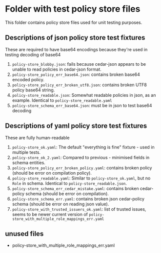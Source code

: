 # Folder with test policy store files

This folder contains policy store files used for unit testing purposes.

## Descriptions of json policy store test fixtures

These are required to have base64 encodings because they're used in testing decoding of base64

1. `policy-store_blobby.json`: fails because cedar-json appears to be unable to read policies in cedar-json format.
1. `policy-store_policy_err_base64.json`: contains broken base64 encoded policy.
1. `policy-store_policy_err_broken_utf8.json`: contains broken UTF8 policy base64 string.
1. `policy-store_readable.json`: Somewhat readable policies in json, as an example. Identical to `policy-store_readable.yaml`
1. `policy-store_schema_err_base64.json`: must be in json to test base64 decoding

## Descriptions of yaml policy store test fixtures

These are fully human-readable

1. `policy-store_ok.yaml`: The default "everything is fine" fixture - used in multiple tests.
1. `policy-store_ok_2.yaml`: Compared to previous - minimised fields in schema entities.
1. `policy-store_policy_err_broken_policy.yaml`: contains broken policy (should be error on compilation policy).
1. `policy-store_readable.yaml`: Similar to `policy-store_ok.yaml`, but no `Role` in schema. Identical to `policy-store_readable.json`.
1. `policy-store_schema_err_cedar_mistake.yaml`: contains broken cedar-policy schema (should be error on compilation).
1. `policy-store_schema_err.yaml`: contains broken json cedar-policy schema (should be error on reading json value).
1. `policy-store_with_trusted_issuers_ok.yaml`: list of trusted issues, seems to be newer current version of `policy-store_with_multiple_role_mappings_err.yaml`

## unused files
- policy-store_with_multiple_role_mappings_err.yaml

